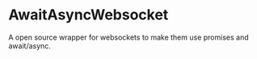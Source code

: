 # AwaitAsyncWebsocket

A open source wrapper for websockets to make them use promises and await/async.

